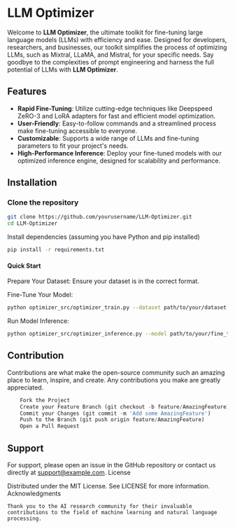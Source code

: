 # LLM Optimizer

Welcome to **LLM Optimizer**, the ultimate toolkit for fine-tuning large language models (LLMs) with efficiency and ease. Designed for developers, researchers, and businesses, our toolkit simplifies the process of optimizing LLMs, such as Mixtral, LLaMA, and Mistral, for your specific needs. Say goodbye to the complexities of prompt engineering and harness the full potential of LLMs with **LLM Optimizer**.

## Features

- **Rapid Fine-Tuning**: Utilize cutting-edge techniques like Deepspeed ZeRO-3 and LoRA adapters for fast and efficient model optimization.
- **User-Friendly**: Easy-to-follow commands and a streamlined process make fine-tuning accessible to everyone.
- **Customizable**: Supports a wide range of LLMs and fine-tuning parameters to fit your project's needs.
- **High-Performance Inference**: Deploy your fine-tuned models with our optimized inference engine, designed for scalability and performance.

## Installation

### Clone the repository
```bash
git clone https://github.com/yourusername/LLM-Optimizer.git
cd LLM-Optimizer
```
Install dependencies (assuming you have Python and pip installed)

```bash
pip install -r requirements.txt
```
#### Quick Start

Prepare Your Dataset: Ensure your dataset is in the correct format.

Fine-Tune Your Model:

```bash
python optimizer_src/optimizer_train.py --dataset path/to/your/dataset.csv --model Mixtral
```
Run Model Inference:
```bash
python optimizer_src/optimizer_inference.py --model path/to/your/fine_tuned_model
```
## Contribution

Contributions are what make the open-source community such an amazing place to learn, inspire, and create. Any contributions you make are greatly appreciated.
```Python
    Fork the Project
    Create your Feature Branch (git checkout -b feature/AmazingFeature)
    Commit your Changes (git commit -m 'Add some AmazingFeature')
    Push to the Branch (git push origin feature/AmazingFeature)
    Open a Pull Request
```
## Support

For support, please open an issue in the GitHub repository or contact us directly at support@example.com.
License

Distributed under the MIT License. See LICENSE for more information.
Acknowledgments

    Thank you to the AI research community for their invaluable contributions to the field of machine learning and natural language processing.
